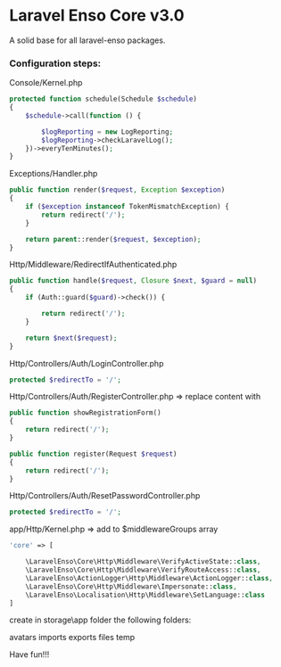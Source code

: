 # Laravel Enso Core v3.0

A solid base for all laravel-enso packages.

### Configuration steps:

Console/Kernel.php

```php
protected function schedule(Schedule $schedule)
{
    $schedule->call(function () {

        $logReporting = new LogReporting;
        $logReporting->checkLaravelLog();
    })->everyTenMinutes();
}
```

Exceptions/Handler.php

```php
public function render($request, Exception $exception)
{
    if ($exception instanceof TokenMismatchException) {
        return redirect('/');
    }

    return parent::render($request, $exception);
}
```

Http/Middleware/RedirectIfAuthenticated.php

```php
public function handle($request, Closure $next, $guard = null)
{
    if (Auth::guard($guard)->check()) {

        return redirect('/');
    }

    return $next($request);
}

```

Http/Controllers/Auth/LoginController.php

```php
protected $redirectTo = '/';
```

Http/Controllers/Auth/RegisterController.php => replace content with

```php
public function showRegistrationForm()
{
    return redirect('/');
}

public function register(Request $request)
{
    return redirect('/');
}
```

Http/Controllers/Auth/ResetPasswordController.php

```php
protected $redirectTo = '/';
```

app/Http/Kernel.php => add to $middlewareGroups array

```php
'core' => [

    \LaravelEnso\Core\Http\Middleware\VerifyActiveState::class,
    \LaravelEnso\Core\Http\Middleware\VerifyRouteAccess::class,
    \LaravelEnso\ActionLogger\Http\Middleware\ActionLogger::class,
    \LaravelEnso\Core\Http\Middleware\Impersonate::class,
    \LaravelEnso\Localisation\Http\Middleware\SetLanguage::class
]
```

create in storage\app folder the following folders:

avatars
imports
exports
files
temp

Have fun!!!